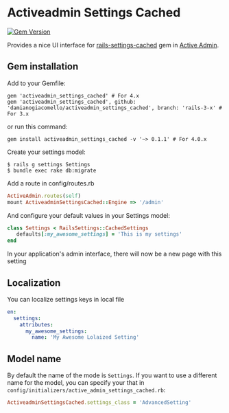# Activeadmin Settings Cached

[![Gem Version](https://badge.fury.io/rb/activeadmin_settings_cached.svg)](http://badge.fury.io/rb/activeadmin_settings_cached)

Provides a nice UI interface for [rails-settings-cached](https://github.com/huacnlee/rails-settings-cached) gem in [Active Admin](http://activeadmin.info/).

## Gem installation

Add to your Gemfile:

    gem 'activeadmin_settings_cached' # For 4.x
    gem 'activeadmin_settings_cached', github: 'damianogiacomello/activeadmin_settings_cached', branch: 'rails-3-x' # For 3.x

or run this command:

    gem install activeadmin_settings_cached -v '~> 0.1.1' # For 4.0.x

Create your settings model:

    $ rails g settings Settings
    $ bundle exec rake db:migrate

Add a route in config/routes.rb

``` ruby
ActiveAdmin.routes(self)
mount ActiveadminSettingsCached::Engine => '/admin' 
```

And configure your default values in your Settings model:

``` ruby
class Settings < RailsSettings::CachedSettings
   defaults[:my_awesome_settings] = 'This is my settings'
end
```

In your application's admin interface, there will now be a new page with this setting

## Localization
You can localize settings keys in local file

``` yml
en:
  settings:
    attributes:
      my_awesome_settings:
        name: 'My Awesome Lolaized Setting'
```
## Model name

By default the name of the mode is `Settings`. If you want to use a different name for the model, you can specify your that in `config/initializers/active_admin_settings_cached.rb`:

``` ruby
ActiveadminSettingsCached.settings_class = 'AdvancedSetting'
```
